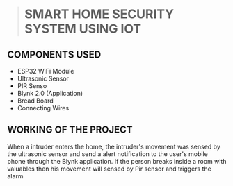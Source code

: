 > # **SMART HOME SECURITY SYSTEM USING IOT**
<h2>COMPONENTS USED</h2>
<ul>
 
  <li>ESP32 WiFi Module</li>
  <li>Ultrasonic Sensor</li>
  <li>PIR Senso</li>
  <li>Blynk 2.0 (Application)</li>
  <li>Bread Board</li>
  <li>Connecting Wires</li>
</ul>
<h2>WORKING OF THE PROJECT</h2>
<p>When a intruder enters the home, the intruder's movement was sensed by the ultrasonic sensor and send a alert notification to the user's mobile phone through the Blynk application. If the person breaks inside a room with valuables then his movement will sensed by Pir sensor and triggers the alarm<p>


